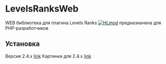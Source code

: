 # LevelsRanksWeb

WEB библиотека для плагина Levels Ranks [![HLmod](https://dev.sborislav.xyz/lr240/hlmod.png)](https://hlmod.ru/resources/177/) предназначена для PHP-разработчиков
## Установка
Версия 2.4.x [link](https://github.com/sborislav/LevelsRanksWeb/tree/2.4.x)
Картинки для 2.4.x [link](https://github.com/sborislav/LevelsRanksWeb/tree/images2.4.x)
